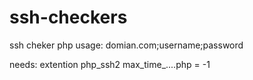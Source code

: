 # ssh-checkers
ssh cheker php
usage: domian.com;username;password

needs:
extention php_ssh2
max_time_....php = -1
